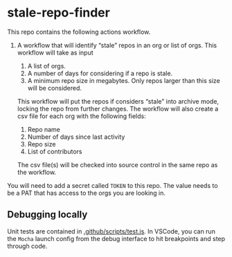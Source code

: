 # stale-repo-finder
This repo contains the following actions workflow.
1. A workflow that will identify “stale” repos in an org or list of orgs. This workflow will take as input
    1. A list of orgs.
    2. A number of days for considering if a repo is stale.
    3. A minimum repo size in megabytes. Only repos larger than this size will be considered.

    This workflow will put the repos if considers “stale” into archive mode, locking the repo from further changes. The workflow will also create a csv file for each org with the following fields:
    1. Repo name
    2. Number of days since last activity
    3. Repo size
    5. List of contributors

    The csv file(s) will be checked into source control in the same repo as the workflow.

You will need to add a secret called `TOKEN` to this repo. The value needs to be a PAT that has access to the orgs you are looking in.
## Debugging locally
Unit tests are contained in [.github/scripts/test.js](.github/scripts/test.js). In VSCode, you can run the  `Mocha` launch config from the debug interface to hit breakpoints and step through code.